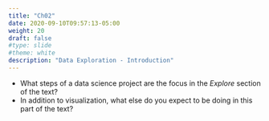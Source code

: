 ```yaml
---
title: "Ch02"
date: 2020-09-10T09:57:13-05:00
weight: 20
draft: false
#type: slide
#theme: white
description: "Data Exploration - Introduction"
---
```


* What steps of a data science project are the focus in the _Explore_ section of the text?
* In addition to visualization, what else do you expect to be doing in this part of the text?

